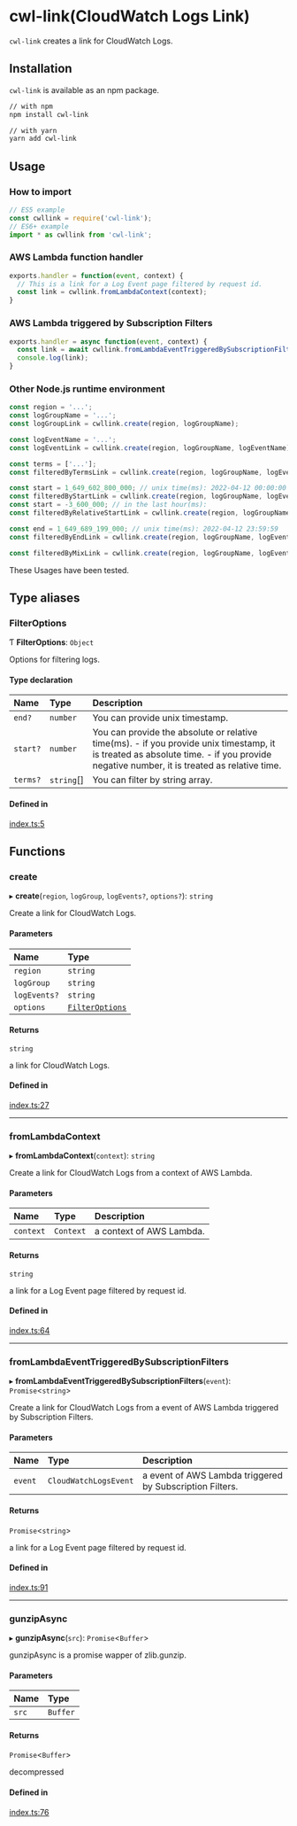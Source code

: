 # cwl-link(CloudWatch Logs Link)

`cwl-link` creates a link for CloudWatch Logs.

## Installation

`cwl-link` is available as an npm package.

```bash
// with npm
npm install cwl-link

// with yarn
yarn add cwl-link
```

## Usage

### How to import

```typescript
// ES5 example
const cwllink = require('cwl-link');
// ES6+ example
import * as cwllink from 'cwl-link';
```

### AWS Lambda function handler

```typescript
exports.handler = function(event, context) {
  // This is a link for a Log Event page filtered by request id.
  const link = cwllink.fromLambdaContext(context);
}
```

### AWS Lambda triggered by Subscription Filters

```typescript
exports.handler = async function(event, context) {
  const link = await cwllink.fromLambdaEventTriggeredBySubscriptionFilters(event);
  console.log(link);
}
```

### Other Node.js runtime environment

```typescript
const region = '...';
const logGroupName = '...';
const logGroupLink = cwllink.create(region, logGroupName);

const logEventName = '...';
const logEventLink = cwllink.create(region, logGroupName, logEventName);

const terms = ['...'];
const filteredByTermsLink = cwllink.create(region, logGroupName, logEventName, { terms });

const start = 1_649_602_800_000; // unix time(ms): 2022-04-12 00:00:00
const filteredByStartLink = cwllink.create(region, logGroupName, logEventName, { start });
const start = -3_600_000; // in the last hour(ms):
const filteredByRelativeStartLink = cwllink.create(region, logGroupName, logEventName, { start });

const end = 1_649_689_199_000; // unix time(ms): 2022-04-12 23:59:59
const filteredByEndLink = cwllink.create(region, logGroupName, logEventName, { end });

const filteredByMixLink = cwllink.create(region, logGroupName, logEventName, { terms, start, end });
```

These Usages have been tested.

## Type aliases

### FilterOptions

Ƭ **FilterOptions**: `Object`

Options for filtering logs.

#### Type declaration

| Name | Type | Description |
| :------ | :------ | :------ |
| `end?` | `number` | You can provide unix timestamp. |
| `start?` | `number` | You can provide the absolute or relative time(ms). - if you provide unix timestamp, it is treated as absolute time. - if you provide negative number, it is treated as relative time. |
| `terms?` | `string`[] | You can filter by string array. |

#### Defined in

[index.ts:5](https://github.com/michiharu/cwl-link/blob/4cd8bc1/src/index.ts#L5)

## Functions

### create

▸ **create**(`region`, `logGroup`, `logEvents?`, `options?`): `string`

Create a link for CloudWatch Logs.

#### Parameters

| Name | Type |
| :------ | :------ |
| `region` | `string` |
| `logGroup` | `string` |
| `logEvents?` | `string` |
| `options` | [`FilterOptions`](modules.md#filteroptions) |

#### Returns

`string`

a link for CloudWatch Logs.

#### Defined in

[index.ts:27](https://github.com/michiharu/cwl-link/blob/4cd8bc1/src/index.ts#L27)

___

### fromLambdaContext

▸ **fromLambdaContext**(`context`): `string`

Create a link for CloudWatch Logs from a context of AWS Lambda.

#### Parameters

| Name | Type | Description |
| :------ | :------ | :------ |
| `context` | `Context` | a context of AWS Lambda. |

#### Returns

`string`

a link for a Log Event page filtered by request id.

#### Defined in

[index.ts:64](https://github.com/michiharu/cwl-link/blob/4cd8bc1/src/index.ts#L64)

___

### fromLambdaEventTriggeredBySubscriptionFilters

▸ **fromLambdaEventTriggeredBySubscriptionFilters**(`event`): `Promise`<`string`\>

Create a link for CloudWatch Logs from a event of AWS Lambda triggered by Subscription Filters.

#### Parameters

| Name | Type | Description |
| :------ | :------ | :------ |
| `event` | `CloudWatchLogsEvent` | a event of AWS Lambda triggered by Subscription Filters. |

#### Returns

`Promise`<`string`\>

a link for a Log Event page filtered by request id.

#### Defined in

[index.ts:91](https://github.com/michiharu/cwl-link/blob/4cd8bc1/src/index.ts#L91)

___

### gunzipAsync

▸ **gunzipAsync**(`src`): `Promise`<`Buffer`\>

gunzipAsync is a promise wapper of zlib.gunzip.

#### Parameters

| Name | Type |
| :------ | :------ |
| `src` | `Buffer` |

#### Returns

`Promise`<`Buffer`\>

decompressed

#### Defined in

[index.ts:76](https://github.com/michiharu/cwl-link/blob/4cd8bc1/src/index.ts#L76)
